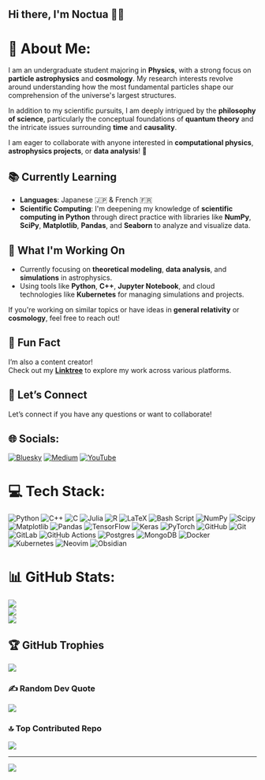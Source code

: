 ## Hi there, I'm Noctua 👋🦇

# 💫 About Me:
I am an undergraduate student majoring in **Physics**, with a strong focus on **particle astrophysics** and **cosmology**. My research interests revolve around understanding how the most fundamental particles shape our comprehension of the universe's largest structures.

In addition to my scientific pursuits, I am deeply intrigued by the **philosophy of science**, particularly the conceptual foundations of **quantum theory** and the intricate issues surrounding **time** and **causality**.

I am eager to collaborate with anyone interested in **computational physics**, **astrophysics projects**, or **data analysis**! 🌌

## 📚 Currently Learning
- **Languages**: Japanese 🇯🇵 & French 🇫🇷  
- **Scientific Computing**: I'm deepening my knowledge of **scientific computing in Python** through direct practice with libraries like **NumPy**, **SciPy**, **Matplotlib**, **Pandas**, and **Seaborn** to analyze and visualize data.

## 🔬 What I'm Working On
- Currently focusing on **theoretical modeling**, **data analysis**, and **simulations** in astrophysics.  
- Using tools like **Python**, **C++**, **Jupyter Notebook**, and cloud technologies like **Kubernetes** for managing simulations and projects.  

If you're working on similar topics or have ideas in **general relativity** or **cosmology**, feel free to reach out!

## 🎥 Fun Fact
I’m also a content creator!  
Check out my **[Linktree](https://linktr.ee/noctuaquanta)** to explore my work across various platforms.

## 🤝 Let’s Connect
Let’s connect if you have any questions or want to collaborate!

## 🌐 Socials:
[![Bluesky](https://img.shields.io/badge/bluesky-0285FF?style=for-the-badge&logo=bluesky&logoColor=%23FFFFFF)](https://bsky.app/profile/https://bsky.app/profile/noctuaquanta.bsky.social) [![Medium](https://img.shields.io/badge/Medium-12100E?logo=medium&logoColor=white)](https://medium.com/@https://medium.com/@noctuaquanta) [![YouTube](https://img.shields.io/badge/YouTube-%23FF0000.svg?logo=YouTube&logoColor=white)](https://youtube.com/@UCszN-_2jkfXMM39kQLCIjnw) 

# 💻 Tech Stack:
![Python](https://img.shields.io/badge/python-3670A0?style=for-the-badge&logo=python&logoColor=ffdd54) ![C++](https://img.shields.io/badge/c++-%2300599C.svg?style=for-the-badge&logo=c%2B%2B&logoColor=white) ![C](https://img.shields.io/badge/c-%2300599C.svg?style=for-the-badge&logo=c&logoColor=white) ![Julia](https://img.shields.io/badge/-Julia-9558B2?style=for-the-badge&logo=julia&logoColor=white) ![R](https://img.shields.io/badge/r-%23276DC3.svg?style=for-the-badge&logo=r&logoColor=white) ![LaTeX](https://img.shields.io/badge/latex-%23008080.svg?style=for-the-badge&logo=latex&logoColor=white) ![Bash Script](https://img.shields.io/badge/bash_script-%23121011.svg?style=for-the-badge&logo=gnu-bash&logoColor=white) ![NumPy](https://img.shields.io/badge/numpy-%23013243.svg?style=for-the-badge&logo=numpy&logoColor=white) ![Scipy](https://img.shields.io/badge/SciPy-%230C55A5.svg?style=for-the-badge&logo=scipy&logoColor=%white) ![Matplotlib](https://img.shields.io/badge/Matplotlib-%23ffffff.svg?style=for-the-badge&logo=Matplotlib&logoColor=black) ![Pandas](https://img.shields.io/badge/pandas-%23150458.svg?style=for-the-badge&logo=pandas&logoColor=white) ![TensorFlow](https://img.shields.io/badge/TensorFlow-%23FF6F00.svg?style=for-the-badge&logo=TensorFlow&logoColor=white) ![Keras](https://img.shields.io/badge/Keras-%23D00000.svg?style=for-the-badge&logo=Keras&logoColor=white) ![PyTorch](https://img.shields.io/badge/PyTorch-%23EE4C2C.svg?style=for-the-badge&logo=PyTorch&logoColor=white) ![GitHub](https://img.shields.io/badge/github-%23121011.svg?style=for-the-badge&logo=github&logoColor=white) ![Git](https://img.shields.io/badge/git-%23F05033.svg?style=for-the-badge&logo=git&logoColor=white) ![GitLab](https://img.shields.io/badge/gitlab-%23181717.svg?style=for-the-badge&logo=gitlab&logoColor=white) ![GitHub Actions](https://img.shields.io/badge/github%20actions-%232671E5.svg?style=for-the-badge&logo=githubactions&logoColor=white) ![Postgres](https://img.shields.io/badge/postgres-%23316192.svg?style=for-the-badge&logo=postgresql&logoColor=white) ![MongoDB](https://img.shields.io/badge/MongoDB-%234ea94b.svg?style=for-the-badge&logo=mongodb&logoColor=white) ![Docker](https://img.shields.io/badge/docker-%230db7ed.svg?style=for-the-badge&logo=docker&logoColor=white) ![Kubernetes](https://img.shields.io/badge/kubernetes-%23326ce5.svg?style=for-the-badge&logo=kubernetes&logoColor=white) ![Neovim](https://img.shields.io/badge/NeoVim-%2357A143.svg?&style=for-the-badge&logo=neovim&logoColor=white) ![Obsidian](https://img.shields.io/badge/Obsidian-%23483699.svg?style=for-the-badge&logo=obsidian&logoColor=white)
# 📊 GitHub Stats:
![](https://github-readme-stats.vercel.app/api?username=noctuaquanta&theme=dark&hide_border=false&include_all_commits=true&count_private=true)<br/>
![](https://nirzak-streak-stats.vercel.app/?user=noctuaquanta&theme=dark&hide_border=false)<br/>
![](https://github-readme-stats.vercel.app/api/top-langs/?username=noctuaquanta&theme=dark&hide_border=false&include_all_commits=true&count_private=true&layout=compact)

## 🏆 GitHub Trophies
![](https://github-profile-trophy.vercel.app/?username=noctuaquanta&theme=nord&no-frame=false&no-bg=true&margin-w=4)

### ✍️ Random Dev Quote
![](https://quotes-github-readme.vercel.app/api?type=horizontal&theme=dark)

### 🔝 Top Contributed Repo
![](https://github-contributor-stats.vercel.app/api?username=noctuaquanta&limit=5&theme=dark&combine_all_yearly_contributions=true)

---
[![](https://visitcount.itsvg.in/api?id=noctuaquanta&icon=0&color=1)](https://visitcount.itsvg.in)

<!-- Proudly created with GPRM ( https://gprm.itsvg.in ) -->
